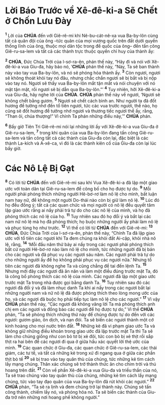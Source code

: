 # Lời Báo Trước về Xê-đê-ki-a Sẽ Chết ở Chốn Lưu Đày
<sup><b>1</b></sup> Lời của **CHÚA** đến với Giê-rê-mi khi Nê-bu-cát-nê-xa vua Ba-by-lôn cùng tất cả quân đội của ông –tức quân của mọi vương quốc trên đất dưới quyền thống lĩnh của ông, thuộc mọi dân tộc trong đế quốc của ông– đến tấn công Giê-ru-sa-lem và tất cả các thành trực thuộc quyền chỉ huy của thành ấy:

<sup><b>2</b></sup> **CHÚA**, Đức Chúa Trời của I-sơ-ra-ên, phán thế này, “Hãy đi và nói với Xê-đê-ki-a vua Giu-đa, hãy bảo nó, ‘**CHÚA** phán thế này, “Này, Ta sẽ ban thành này vào tay vua Ba-by-lôn, và nó sẽ phóng hỏa thành ấy. <sup><b>3</b></sup> Còn ngươi, ngươi sẽ không thoát khỏi tay nó đâu, nhưng chắc chắn ngươi sẽ bị bắt và bị nộp vào tay nó. Ngươi sẽ thấy vua Ba-by-lôn mắt tận mắt và nói chuyện với nó mặt tận mặt, rồi ngươi sẽ bị dẫn qua Ba-by-lôn.”’ <sup><b>4</b></sup> Tuy nhiên, hỡi Xê-đê-ki-a vua Giu-đa, hãy nghe lời của **CHÚA**. **CHÚA** phán thế này về ngươi, ‘Ngươi sẽ không chết bằng gươm. <sup><b>5</b></sup> Ngươi sẽ chết cách bình an. Như người ta đã đốt hương để tưởng nhớ đến tổ tiên ngươi, tức các vua trước ngươi, thể nào, họ cũng sẽ đốt hương để tưởng nhớ ngươi và thương tiếc ngươi thể ấy, rằng, “Than ôi, chúa thượng!” Vì chính Ta phán những điều này,’” **CHÚA** phán.

<sup><b>6</b></sup> Bấy giờ Tiên Tri Giê-rê-mi nói lại những lời ấy với Xê-đê-ki-a vua Giu-đa ở Giê-ru-sa-lem, <sup><b>7</b></sup> trong khi quân của vua Ba-by-lôn đang tấn công Giê-ru-sa-lem và tấn công tất cả các thành của Giu-đa còn lại, đặc biệt là các thành La-kích và A-xê-ca, vì đó là các thành kiên cố của Giu-đa còn lại lúc bấy giờ.


# Các Nô Lệ Bị Gạt
<sup><b>8</b></sup> Có lời từ **CHÚA** đến với Giê-rê-mi sau khi Vua Xê-đê-ki-a đã lập một giao ước với toàn dân tại Giê-ru-sa-lem để công bố cho họ được tự do. <sup><b>9</b></sup> Mỗi người phải phóng thích những người Hê-bơ-rơ làm nô lệ cho mình, bất luận nam hay nữ, để không một người Do-thái nào còn bị giữ làm nô lệ. <sup><b>10</b></sup> Lúc đó họ đều đồng ý; tất cả các quan chức và mọi người có nô lệ đều quyết tâm lập giao ước rằng ai nấy phải trả tự do cho các nô lệ của mình, và họ đã phóng thích các nô lệ của họ. <sup><b>11</b></sup> Tuy nhiên sau đó họ đổi ý và bắt lại các nam nữ nô lệ mà họ đã phóng thích; họ buộc những người ấy phải làm nô lệ và phục tùng họ như trước. <sup><b>12</b></sup> Vì thế có lời từ **CHÚA** đến với Giê-rê-mi: <sup><b>13</b></sup> **CHÚA**, Đức Chúa Trời của I-sơ-ra-ên, phán thế này, “Chính Ta đã lập giao ước với tổ tiên các ngươi khi Ta đem chúng ra khỏi đất Ai-cập, khỏi nhà nô lệ, rằng, <sup><b>14</b></sup> ‘Mỗi đầu năm thứ bảy ai nấy trong các ngươi phải phóng thích bất cứ người Hê-bơ-rơ nào làm nô lệ cho mình, tức những người đã bị bán cho các ngươi và đã phục vụ các ngươi sáu năm. Các ngươi phải trả tự do cho những người ấy để họ không phải phục vụ các ngươi nữa.’ Nhưng tổ tiên các ngươi đã không nghe Ta và cũng chẳng để tai đến lệnh Ta. <sup><b>15</b></sup> Nhưng mới đây các ngươi đã ăn năn và làm một điều đúng trước mặt Ta, đó là công bố phóng thích các nô lệ của mình. Các ngươi đã lập một giao ước trước mặt Ta trong nhà được gọi bằng danh Ta. <sup><b>16</b></sup> Tuy nhiên sau đó các ngươi đã đổi ý và đã làm nhục danh Ta khi ai nấy trong các ngươi bắt lại những người nam và nữ nô lệ đã được phóng thích theo lòng mong ước của họ, và các ngươi đã buộc họ phải tiếp tục làm nô lệ cho các ngươi.” <sup><b>17</b></sup> Vì vậy **CHÚA** phán thế này, “Các ngươi đã không vâng lời Ta mà phóng thích anh chị em các ngươi và đồng bào các ngươi để họ được tự do,” Vì thế **CHÚA** phán, “Ta sẽ phóng thích những thứ này để chúng được tự do đến với các ngươi: gươm giáo, ôn dịch, và nạn đói. Ta sẽ biến các ngươi thành một cớ kinh hoàng cho mọi nước trên đất. <sup><b>18</b></sup> Những kẻ đã vi phạm giao ước Ta và không giữ những điều khoản trong giao ước đã lập trước mặt Ta thì Ta sẽ làm cho chúng giống như con bò tơ bị xẻ đôi, tức con bò bị xẻ thịt rồi sắp thịt ra hai bên để các ngươi đi qua ở giữa hầu xác quyết lời thệ ước của mình. <sup><b>19</b></sup> Các quan chức ở Giu-đa, các quan chức ở Giê-ru-sa-lem, các thái giám, các tư tế, và tất cả những kẻ trong xứ đi ngang qua ở giữa các phần thịt bò tế <sup><b>20</b></sup> sẽ bị trao vào tay quân thù của chúng, tức những kẻ tìm cách lấy mạng chúng. Thân xác chúng sẽ trở thành thức ăn cho chim trời và thú hoang trên đất. <sup><b>21</b></sup> Còn về phần Xê-đê-ki-a vua Giu-đa và triều thần của nó, Ta sẽ trao chúng vào tay quân thù của chúng, những kẻ tìm cách lấy mạng chúng, tức vào tay đạo quân của vua Ba-by-lôn đã rút khỏi các ngươi.” <sup><b>22</b></sup> **CHÚA** phán, “Ta sẽ ra lịnh và đem chúng trở lại thành này. Chúng sẽ tấn công thành, chiếm lấy nó, và phóng hỏa nó. Ta sẽ biến các thành của Giu-đa trở nên những nơi hoang phế không người.”